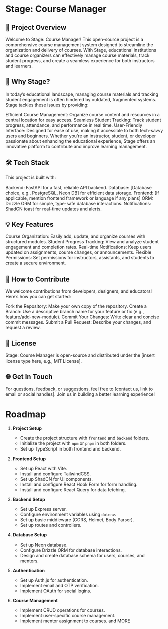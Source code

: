 # Stage: Course Manager

## 🚀 Project Overview

Welcome to Stage: Course Manager! This open-source project is a comprehensive course management system designed to
streamline the organization and delivery of courses. With Stage, educational institutions and course organizers can
effectively manage course materials, track student progress, and create a seamless experience for both instructors and
learners.

## 🎯 Why Stage?

In today’s educational landscape, managing course materials and tracking student engagement is often hindered by
outdated, fragmented systems. Stage tackles these issues by providing:

Efficient Course Management: Organize course content and resources in a central location for easy access.
Seamless Student Tracking: Track student progress, attendance, and performance in real time.
User-Friendly Interface: Designed for ease of use, making it accessible to both tech-savvy users and beginners.
Whether you're an instructor, student, or developer passionate about enhancing the educational experience, Stage offers
an innovative platform to contribute and improve learning management.

## 🛠 Tech Stack

This project is built with:

Backend: FastAPI for a fast, reliable API backend.
Database: [Database choice, e.g., PostgreSQL, Neon DB] for efficient data storage.
Frontend: [If applicable, mention frontend framework or language if any plans]
ORM: Drizzle ORM for simple, type-safe database interactions.
Notifications: ShadCN toast for real-time updates and alerts.

## 💡 Key Features

Course Organization: Easily add, update, and organize courses with structured modules.
Student Progress Tracking: View and analyze student engagement and completion rates.
Real-time Notifications: Keep users updated on assignments, course changes, or announcements.
Flexible Permissions: Set permissions for instructors, assistants, and students to create a secure environment.

## 🤝 How to Contribute

We welcome contributions from developers, designers, and educators! Here’s how you can get started:

Fork the Repository: Make your own copy of the repository.
Create a Branch: Use a descriptive branch name for your feature or fix (e.g., feature/add-new-module).
Commit Your Changes: Write clear and concise commit messages.
Submit a Pull Request: Describe your changes, and request a review.

## 📄 License

Stage: Course Manager is open-source and distributed under the [insert license type here, e.g., MIT License].

## 🌐 Get In Touch

For questions, feedback, or suggestions, feel free to [contact us, link to email or social handles]. Join us in building
a better learning experience!

# Roadmap

1. **Project Setup**
    - Create the project structure with `frontend` and `backend` folders.
    - Initialize the project with `npm` or `pnpm` in both folders.
    - Set up TypeScript in both frontend and backend.

2. **Frontend Setup**
    - Set up React with Vite.
    - Install and configure TailwindCSS.
    - Set up ShadCN for UI components.
    - Install and configure React Hook Form for form handling.
    - Install and configure React Query for data fetching.

3. **Backend Setup**
    - Set up Express server.
    - Configure environment variables using `dotenv`.
    - Set up basic middleware (CORS, Helmet, Body Parser).
    - Set up routes and controllers.

4. **Database Setup**
    - Set up Neon database.
    - Configure Drizzle ORM for database interactions.
    - Design and create database schema for users, courses, and mentors.

5. **Authentication**
    - Set up Auth.js for authentication.
    - Implement email and OTP verification.
    - Implement OAuth for social logins.

6. **Course Management**
    - Implement CRUD operations for courses.
    - Implement user-specific course management.
    - Implement mentor assignment to courses.
      and MORE 
